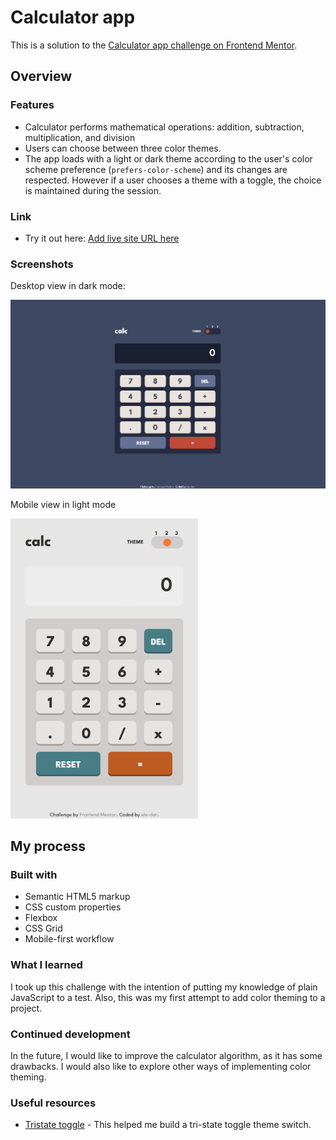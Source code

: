 # Calculator app

This is a solution to the [Calculator app challenge on Frontend Mentor](https://www.frontendmentor.io/challenges/calculator-app-9lteq5N29).

## Overview

### Features

- Calculator performs mathematical operations: addition, subtraction, multiplication, and division
- Users can choose between three color themes. 
- The app loads with a light or dark theme according to the user's color scheme preference (`prefers-color-scheme`) and its changes are respected. However if a user chooses a theme with a toggle, the choice is maintained during the session.

### Link

- Try it out here: [Add live site URL here](https://your-live-site-url.com)

### Screenshots

Desktop view in dark mode:

<img src="./screenshots/screenshot_dark.png" alt="Desktop view in dark mode" width="600"/>

Mobile view in light mode

<img src="./screenshots/screenshot_light.png" alt="Mobile view in light mode" width="300"/>


## My process

### Built with

- Semantic HTML5 markup
- CSS custom properties
- Flexbox
- CSS Grid
- Mobile-first workflow

### What I learned

I took up this challenge with the intention of putting my knowledge of plain JavaScript to a test. Also, this was my first attempt to add color theming to a project. 

### Continued development

In the future, I would like to improve the calculator algorithm, as it has some drawbacks. I would also like to explore other ways of implementing color theming.

### Useful resources

- [Tristate toggle](https://dev.to/sanaz/tristate-toggle-switch-509n) - This helped me build a tri-state toggle theme switch.
